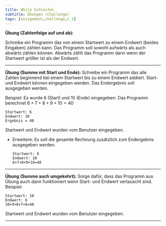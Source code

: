 ```yaml
---
title: While Schleifen
subtitle: Übungen (Challenge)
tags: [assignment,challenge,C_1]
---
```


**Übung (Zahlenfolge auf und ab):**

Schreibe ein Programm das von einem Startwert zu einem Endwert (beides Eingaben) zählen kann. Das Programm soll sowohl aufwärts als auch abwärts zählen können. Abwärts zählt das Programm dann wenn der Startwert größer ist als der Endwert.




---

**Übung (Summe mit Start und Ende):**
Schreibe ein Programm das alle Zahlen beginnend bei einem Startwert bis zu einem Endwert addiert. Start- und Endwert können eingegeben werden. Das Endergebnis soll ausgegeben werden.

Beispiel: Es wurde 6 (Start) und 10 (Ende) eingegeben:
Das Programm berechnet $6+7+8+9+10=40$

```
Startwert: 6
Endwert: 10
Ergebnis = 40
```

Startwert und Endwert wurden vom Benutzer eingegeben.

- Erweitere: Es soll die gesamte Rechnung zusätzlich zum Endergebnis ausgegeben werden.

  ```
  Startwert: 6
  Endwert: 10
  6+7+8+9+10=40  
  ```

  

---

**Übung (Summe auch umgekehrt):**
Sorge dafür, dass das Programm aus Übung  auch dann funktioniert wenn Start- und Endwert vertauscht sind. Beispiel:

```
Startwert: 10
Endwert: 6
10+9+8+7+6=40
```

Startwert und Endwert wurden vom Benutzer eingegeben.

---

